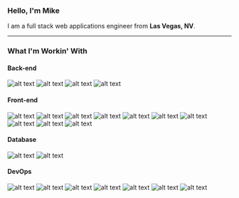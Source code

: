 ### Hello, I'm Mike
I am a full stack web applications engineer from __Las Vegas, NV__.

---

### What I'm Workin' With
#### Back-end
![alt text][devicon-php] ![alt text][devicon-laravel] ![alt text][devicon-nodejs] ![alt text][devicon-express]

#### Front-end
![alt text][devicon-html5] ![alt text][devicon-css3] ![alt text][devicon-javascript] ![alt text][devicon-vuejs] ![alt text][devicon-react] ![alt text][devicon-handlebars] ![alt text][devicon-jquery] ![alt text][devicon-sass] ![alt text][devicon-less] ![alt text][devicon-bootstrap]

#### Database
![alt text][devicon-mysql] ![alt text][devicon-mongodb]

#### DevOps
![alt text][devicon-git] ![alt text][devicon-github] ![alt text][devicon-npm] ![alt text][devicon-webpack] ![alt text][devicon-docker] ![alt text][devicon-heroku] ![alt text][devicon-aws]

[devicon-php]: https://icongr.am/devicon/php-original.svg?size=30 "PHP"
[devicon-laravel]: https://icongr.am/devicon/laravel-plain.svg?size=30&color=ff2d20 "Laravel"
[devicon-nodejs]: https://icongr.am/devicon/nodejs-original.svg?size=30 "Node.js"
[devicon-express]: https://icongr.am/devicon/express-original.svg?size=30 "Express"

[devicon-html5]: https://icongr.am/devicon/html5-original-wordmark.svg?size=30 "HTML 5"
[devicon-css3]: https://icongr.am/devicon/css3-original-wordmark.svg?size=30 "CSS 3"
[devicon-javascript]: https://icongr.am/devicon/javascript-original.svg?size=30 "JavaScript"
[devicon-vuejs]: https://icongr.am/devicon/vuejs-original.svg?size=30 "Vue.js"
[devicon-react]: https://icongr.am/devicon/react-original.svg?size=30 "React"
[devicon-handlebars]: https://icongr.am/devicon/handlebars-original.svg?size=30 "Handlebars"
[devicon-jquery]: https://icongr.am/devicon/jquery-original.svg?size=30 "jQuery"
[devicon-sass]: https://icongr.am/devicon/sass-original.svg?size=30 "Sass"
[devicon-less]: https://icongr.am/devicon/less-plain-wordmark.svg?size=30 "Less"
[devicon-bootstrap]: https://icongr.am/devicon/bootstrap-plain.svg?size=30&color=563D7C "Bootstrap"

[devicon-mysql]: https://icongr.am/devicon/mysql-original.svg?size=30 "MySQL"
[devicon-mongodb]: https://icongr.am/devicon/mongodb-original.svg?size=30 "MongoDB"

[devicon-git]: https://icongr.am/devicon/git-original.svg?size=30 "Git"
[devicon-github]: https://icongr.am/devicon/github-original.svg?size=30 "GitHub"
[devicon-npm]: https://icongr.am/devicon/npm-original-wordmark.svg?size=30 "NPM"
[devicon-webpack]: https://icongr.am/devicon/webpack-original.svg?size=30 "Webpack"
[devicon-docker]: https://icongr.am/devicon/docker-original-wordmark.svg?size=30 "Docker"
[devicon-aws]: https://icongr.am/devicon/amazonwebservices-original.svg?size=30 "Amazon Web Services"
[devicon-heroku]: https://icongr.am/devicon/heroku-original.svg?size=30 "Heroku"
